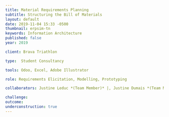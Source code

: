 ```yaml
---
title: Material Requirements Planning
subtitle: Structuring the Bill of Materials
layout: default
date: 2019-11-04 15:33 -0500
thumbnail: erpsim-tn
keywords: Information Architecture
published: false
year: 2019

client: Brava Triathlon

type:  Student Consultancy 

tools: Odoo, Excel, Adobe Illustrator

role: Requirements Elicitation, Modelling, Prototyping

collaborators: Justine Leduc *(Team Member)* |, Justine Dumais *(Team Member)* |, Hyung-Koo Lee *(Advisor - Professor)*

challenge:
outcome:
underconstruction: true
---
```

